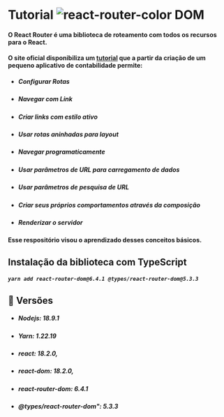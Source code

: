 # Tutorial ![react-router-color](https://user-images.githubusercontent.com/100785891/221385269-71be48fb-8e51-482a-a0fc-37f8af1e7e88.svg) DOM 

  #### O React Router é uma biblioteca de roteamento com todos os recursos para o React. 
  #### O site oficial disponibiliza um [tutorial](https://reactrouter.com/en/v6.3.0/getting-started/tutorial#introduction) que a partir da criação de um pequeno aplicativo de contabilidade permite:

  - ##### Configurar Rotas
  - ##### Navegar com Link
  - ##### Criar links com estilo ativo
  - ##### Usar rotas aninhadas para layout
  - ##### Navegar programaticamente
  - ##### Usar parâmetros de URL para carregamento de dados
  - ##### Usar parâmetros de pesquisa de URL
  - ##### Criar seus próprios comportamentos através da composição
  - ##### Renderizar o servidor

  #### Esse respositório visou o aprendizado desses conceitos básicos.
  

## Instalação da biblioteca com TypeScript

   ##### ``yarn add react-router-dom@6.4.1 @types/react-router-dom@5.3.3``
   
## :pencil: Versões

  - ##### Nodejs: 18.9.1
  - ##### Yarn: 1.22.19
  - ##### react: 18.2.0,
  - ##### react-dom: 18.2.0,
  - ##### react-router-dom: 6.4.1
  - ##### @types/react-router-dom": 5.3.3
